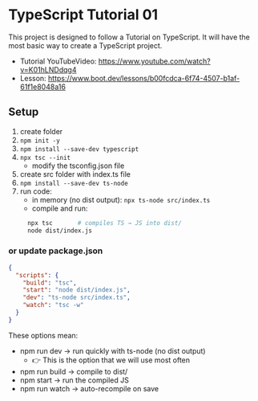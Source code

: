 # TypeScript Tutorial 01

This project is designed to follow a Tutorial on TypeScript. It will have the most basic way to create a TypeScript project.

- Tutorial YouTubeVideo: https://www.youtube.com/watch?v=K01hLNDdqg4
- Lesson: https://www.boot.dev/lessons/b00fcdca-6f74-4507-b1af-61f1e8048a16

## Setup

1. create folder
2. `npm init -y`
3. `npm install --save-dev typescript`
4. `npx tsc --init`
   - modify the tsconfig.json file
5. create src folder with index.ts file
6. `npm install --save-dev ts-node`
7. run code:
   - in memory (no dist output): `npx ts-node src/index.ts`
   - compile and run:
   ```bash
     npx tsc       # compiles TS → JS into dist/
     node dist/index.js
   ```

### or update package.json

```json
{
  "scripts": {
    "build": "tsc",
    "start": "node dist/index.js",
    "dev": "ts-node src/index.ts",
    "watch": "tsc -w"
  }
}
```

These options mean:

- npm run dev → run quickly with ts-node (no dist output)
  - 👉 This is the option that we will use most often
- npm run build → compile to dist/
- npm start → run the compiled JS
- npm run watch → auto-recompile on save
